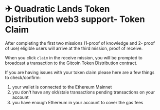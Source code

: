 # ✈ Quadratic Lands Token Distribution web3 support- Token Claim

After completing the first two missions (1-proof of knowledge and 2- proof of use) eligible users will arrive at the third mission, proof of receive.

When you click `claim` in the receive mission, you will be prompted to broadcast a transaction to the Gitcoin Token Distribution contract.

If you are having issues with your token claim please here are a few things to check/confirm:

1. your wallet is connected to the Ethereum Mainnet
2. you don't have any old/stale transactions pending transactions on your account
3. you have enough Ethereum in your account to cover the gas fees
